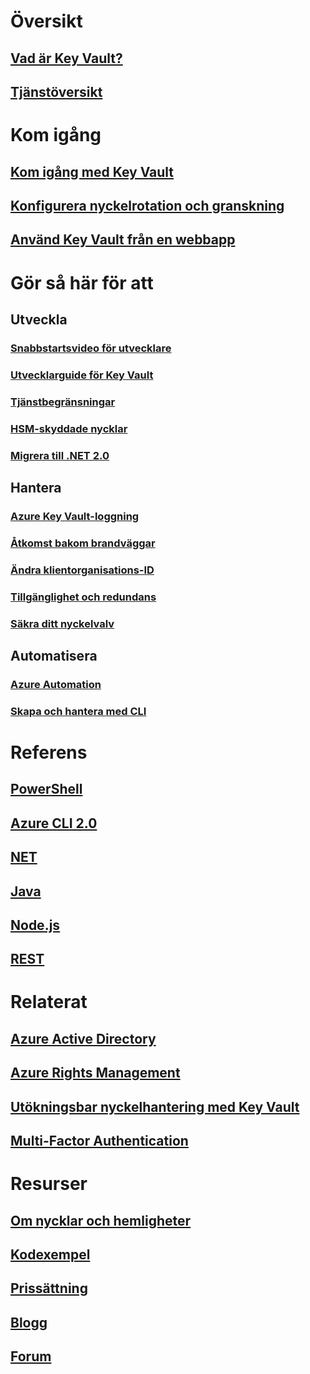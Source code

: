 # Översikt
## [Vad är Key Vault?](key-vault-whatis.md)
## [Tjänstöversikt](https://azure.microsoft.com/services/key-vault/)

# Kom igång
## [Kom igång med Key Vault](key-vault-get-started.md)
## [Konfigurera nyckelrotation och granskning](key-vault-key-rotation-log-monitoring.md)
## [Använd Key Vault från en webbapp](key-vault-use-from-web-application.md)

# Gör så här för att
## Utveckla
### [Snabbstartsvideo för utvecklare](http://channel9.msdn.com/Blogs/Windows-Azure/Azure-Key-Vault-Developer-Quick-Start)
### [Utvecklarguide för Key Vault](key-vault-developers-guide.md)
### [Tjänstbegränsningar](key-vault-service-limits.md)
### [HSM-skyddade nycklar](key-vault-hsm-protected-keys.md)
### [Migrera till .NET 2.0](key-vault-dotnet2api-release-notes.md)

## Hantera
### [Azure Key Vault-loggning](key-vault-logging.md)
### [Åtkomst bakom brandväggar](key-vault-access-behind-firewall.md)
### [Ändra klientorganisations-ID](key-vault-subscription-move-fix.md)
### [Tillgänglighet och redundans](key-vault-disaster-recovery-guidance.md)
### [Säkra ditt nyckelvalv](key-vault-secure-your-key-vault.md)

## Automatisera
### [Azure Automation](automation-manage-key-vault.md)
### [Skapa och hantera med CLI](key-vault-manage-with-cli.md)

# Referens
## [PowerShell](/powershell/resourcemanager/azurerm.keyvault/v2.3.0/azurerm.keyvault)
## [Azure CLI 2.0](/cli/azure/keyvault)
## [NET](/dotnet/api/microsoft.azure.keyvault)
## [Java](/java/api/com.microsoft.azure.keyvault)
## [Node.js](http://azure.github.io/azure-sdk-for-node/azure-arm-keyvault/latest)
## [REST](/rest/api/keyvault)

# Relaterat
## [Azure Active Directory](https://azure.microsoft.com/documentation/services/active-directory/)
## [Azure Rights Management](https://technet.microsoft.com/en-US/dn175750)
## [Utökningsbar nyckelhantering med Key Vault](https://msdn.microsoft.com/en-us/library/azure/dn198405)
## [Multi-Factor Authentication](https://azure.microsoft.com/documentation/services/multi-factor-authentication/)

# Resurser
## [Om nycklar och hemligheter](https://msdn.microsoft.com/en-us/library/azure/dn903623)
## [Kodexempel](https://www.microsoft.com/download/details.aspx?id=45343)
## [Prissättning](https://azure.microsoft.com/pricing/details/key-vault/)
## [Blogg](http://blogs.technet.com/b/kv/)
## [Forum](https://social.msdn.microsoft.com/forums/azure/en-US/home?forum=AzureKeyVault)

